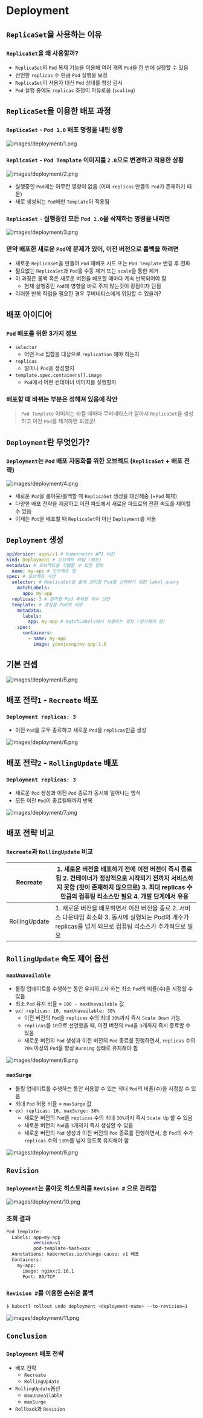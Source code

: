 # Deployment

## `ReplicaSet`을 사용하는 이유

### `ReplicaSet`을 왜 사용할까?

- `ReplicaSet`의 `Pod` 복제 기능을 이용해 여러 개의 `Pod`을 한 번에 실행할 수 있음
- 선언한 `replicas` 수 만큼 `Pod` 실행을 보장
- `ReplicaSet`이 사용자 대신 `Pod` 상태를 항상 감시
- `Pod` 실행 중에도 `replicas` 조정이 자유로움 (`scaling`)

## `ReplicaSet`을 이용한 배포 과정

### `ReplicaSet` - `Pod 1.0` 배포 명령을 내린 상황

![images/deployment/1.png](images/deployment/1.png)

### `ReplicaSet` - `Pod Template` 이미지를 `2.0`으로 변경하고 적용한 상황

![images/deployment/2.png](images/deployment/2.png)

- 실행중인 `Pod`에는 아무런 영향이 없음 (이미 `replicas` 만큼의 `Pod`가 존재하기 때문)
- 새로 생성되는 `Pod`에만 `Template`이 적용됨

### `ReplicaSet` - 실행중인 모든 `Pod 1.0`을 삭제하는 명령을 내리면

![images/deployment/3.png](images/deployment/3.png)

### 만약 배포한 새로운 `Pod`에 문제가 있어, 이전 버전으로 롤백을 하려면

- 새로운 `ReplicaSet`을 만들어 `Pod` 재배포 시도 또는 `Pod Template` 변경 후 전파
- 필요없는 `ReplicaSet`과 `Pod`를 수동 제거 또는 `scale`을 통한 제거
- 이 과정은 롤백 혹은 새로운 버전을 배포할 때마다 계속 반복되어야 함
  - 현재 실행중인 `Pod`에 영향을 바로 주지 않는것이 장점이자 단점
- 이러한 반복 작업을 필요한 경우 쿠버네티스에게 위임할 수 있을까?

## 배포 아이디어

### `Pod` 배포를 위한 3가지 정보

- `selector`
  - 어떤 `Pod` 집합을 대상으로 `replication` 해야 하는지
- `replicas`
  - 얼마나 `Pod`을 생성할지
- `template.spec.containers[].image`
  - `Pod`에서 어떤 컨테이너 이미지를 실행할지

### 배포할 때 바뀌는 부분은 정해져 있음에 착안

> `Pod Template` 이미지는 바뀔 때마다 쿠버네티스가 알아서 `ReplicaSet`을 생성하고 이전 `Pod`를 제거하면 되겠군!

## `Deployment`란 무엇인가?

### `Deployment`는 `Pod` 배포 자동화를 위한 오브젝트 (`ReplicaSet` + 배포 전략)

![images/deployment/4.png](images/deployment/4.png)

- 새로운 `Pod`을 롤아웃/롤백할 때 `ReplicaSet` 생성을 대신해줌 (+`Pod` 복제)
- 다양한 배포 전략을 제공하고 이전 파드에서 새로운 파드로의 전환 속도를 제어할 수 있음
- 이제는 `Pod`을 배포할 때 `ReplicaSet`이 아닌 `Deployment`를 사용

## `Deployment` 생성

```yaml
apiVersion: apps/v1 # Kubernetes API 버전
kind: Deployment # 오브젝트 타입 (배포)
metadata: # 오브젝트를 식별할 수 있은 정보
  name: my-app # 오브젝트 명
spec: # 오브젝트 사양
  selector: # ReplicaSet을 통해 관리할 Pod를 선택하기 위한 label query
    matchLabels:
      app: my-app
  replicas: 3 # 관리할 Pod 복제본 개수 선언
  template: # 생성할 Pod의 사양
    metadata:
      labels:
        app: my-app # matchLabels에서 식별하는 정보 (일치해야 함)
    spec:
      containers:
        - name: my-app
          image: yoonjeong/my-app:1.0
```

## 기본 컨셉

![images/deployment/5.png](images/deployment/5.png)

## 배포 전략`1` - `Recreate` 배포

### `Deployment replicas: 3`

- 이전 `Pod`을 모두 종료하고 새로운 `Pod`을 `replicas`만큼 생성

![images/deployment/6.png](images/deployment/6.png)

## 배포 전략`2` - `RollingUpdate` 배포

### `Deployment replicas: 3`

- 새로운 `Pod` 생성과 이전 `Pod` 종료가 동시에 일어나는 방식
- 모든 이전 `Pod`이 종료될때까지 반복

![images/deployment/7.png](images/deployment/7.png)

## 배포 전략 비교

### `Recreate`과 `RollingUpdate` 비교

| Recreate      | 1. 새로운 버전을 배포하기 전에 이전 버전이 즉시 종료됨 2. 컨테이너가 정상적으로 시작되기 전까지 서비스하지 못함 (팟이 존재하지 않으므로) 3. 최대 replicas 수 만큼의 컴퓨팅 리소스만 필요 4. 개발 단계에서 유용 |
| ------------- | -------------------------------------------------------------------------------------------------------------------------------------------------------------------------------------------------------------- |
| RollingUpdate | 1. 새로운 버전을 배포하면서 이전 버전을 종료 2. 서비스 다운타임 최소화 3. 동시에 실행되는 Pod의 개수가 replicas를 넘게 되므로 컴퓨팅 리소스가 추가적으로 필요                                                  |

## `RollingUpdate` 속도 제어 옵션

### `maxUnavailable`

- 롤링 업데이트를 수행하는 동안 유지하고자 하는 최소 `Pod`의 비율(수)을 지정할 수 있음
- 최소 `Pod` 유지 비율 = `100 - maxUnavailable` 값
- `ex) replicas: 10, maxUnavailable: 30%`
  - 이전 버전의 `Pod`을 `replicas` 수의 최대 `30%`까지 즉시 `Scale Down` 가능
  - `replicas`를 `10`으로 선언했을 때, 이전 버전의 `Pod`을 `3`개까지 즉시 종료할 수 있음
  - 새로운 버전의 `Pod` 생성과 이전 버전의 `Pod` 종료를 진행하면서, `replicas` 수의 `70%` 이상의 `Pod`을 항상 `Running` 상태로 유지해야 함

![images/deployment/8.png](images/deployment/8.png)

### `maxSurge`

- 롤링 업데이트를 수행하는 동안 허용할 수 있는 최대 `Pod`의 비율(수)을 지정할 수 있음
- 최대 `Pod` 허용 비율 = `maxSurge` 값
- `ex) replicas: 10, maxSurge: 30%`
  - 새로운 버전의 `Pod`을 `replicas` 수의 최대 `30%`까지 즉시 `Scale Up` 할 수 있음
  - 새로운 버전의 `Pod`을 `3`개까지 즉시 생성할 수 있음
  - 새로운 버전의 `Pod` 생성과 이전 버전의 `Pod` 종료를 진행하면서, 총 `Pod`의 수가 `replicas` 수의 `130%`를 넘지 않도록 유지해야 함

![images/deployment/9.png](images/deployment/9.png)

## `Revision`

### `Deployment`는 롤아웃 히스토리를 `Revision #` 으로 관리함

![images/deployment/10.png](images/deployment/10.png)

### 조회 결과

```bash
Pod Template:
  Labels: app=my-app
          version=v1
          pod-template-hash=xxx
  Annotations: kubernetes.io/change-cause: v1 배포
  Containers:
    my-app:
      image: nginx:1.16.1
      Port: 80/TCP
```

### `Revision #`를 이용한 손쉬운 롤백

```bash
$ kubectl rollout undo deployment <deployment-name> --to-revision=1
```

![images/deployment/11.png](images/deployment/11.png)

## `Conclusion`

### `Deployment` 배포 전략

- 배포 전략
  - `Recreate`
  - `RollingUpdate`
- `RollingUpdate`옵션
  - `maxUnavailable`
  - `maxSurge`
- `Rollback`과 `Revision`
